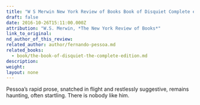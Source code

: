 ```yaml
---
title: "W S Merwin New York Review of Books Book of Disquiet Complete edition Pessoa"
draft: false
date: 2016-10-26T15:11:00.000Z
attribution: "W.S. Merwin, *The New York Review of Books*"
link_to_original:
nd_author_of_this_review:
related_author: author/fernando-pessoa.md
related_books:
  - book/the-book-of-disquiet-the-complete-edition.md
description:
weight:
layout: none
---
```

Pessoa’s rapid prose, snatched in flight and restlessly suggestive, remains haunting, often startling. There is nobody like him.

